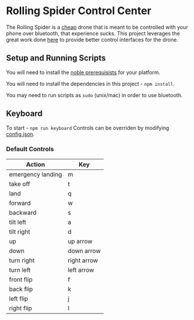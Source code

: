 # Rolling Spider Control Center

The Rolling Spider is a [cheap](https://www.amazon.com/Parrot-PF723000-ROLLING-SPIDER/dp/B00KZM53NC/ref=sr_1_3?ie=UTF8&qid=1539544957&sr=8-3&keywords=rolling+spider&dpID=41FCJAVi8RL&preST=_SY300_QL70_&dpSrc=srch) drone that is meant to be controlled with your phone over bluetooth, that experience sucks. This project leverages the great work done [here](https://github.com/voodootikigod/node-rolling-spider) to provide better control interfaces for the drone.

## Setup and Running Scripts
You will need to install the [noble prerequisists](https://github.com/noble/noble#prerequisites) for your platform.

You will need to install the dependencies in this project - `npm install`.

You may need to run scripts as `sudo` (unix/mac) in order to use bluetooth.

## Keyboard

To start - `npm run keyboard`
Controls can be overriden by modifying [config.json](./config.json).

### Default Controls
| Action | Key |
|--------|-----|
|emergency landing|m|
|take off|t|
|land|q|
|forward|w|
|backward|s|
|tilt left|a|
|tilt right|d|
|up|up arrow|
|down|down arrow|
|turn right|right arrow|
|turn left|left arrow|
|front flip|f|
|back flip|k|
|left flip|j|
|right flip|l|